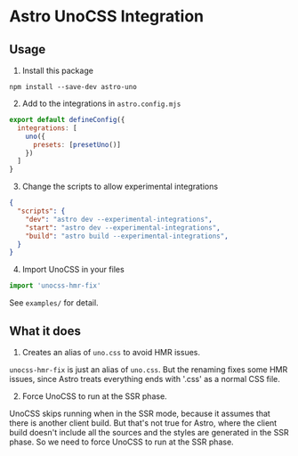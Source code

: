 # Astro UnoCSS Integration


## Usage

1. Install this package
```
npm install --save-dev astro-uno
```
2. Add to the integrations in `astro.config.mjs`
```js
export default defineConfig({
  integrations: [
    uno({
      presets: [presetUno()]
    })
  ]
}
```
3. Change the scripts to allow experimental integrations
```json
{
  "scripts": {
    "dev": "astro dev --experimental-integrations",
    "start": "astro dev --experimental-integrations",
    "build": "astro build --experimental-integrations",
  }
}
```
4. Import UnoCSS in your files
```js
import 'unocss-hmr-fix'
```

See `examples/` for detail.

## What it does

1. Creates an alias of `uno.css` to avoid HMR issues.

  `unocss-hmr-fix` is just an alias of `uno.css`. But the renaming fixes some HMR issues, since Astro treats everything ends with '.css' as a normal CSS file.

2. Force UnoCSS to run at the SSR phase.

  UnoCSS skips running when in the SSR mode, because it assumes that there is another client build.
  But that's not true for Astro, where the client build doesn't include all the sources and the styles are generated in the SSR phase.
  So we need to force UnoCSS to run at the SSR phase.
